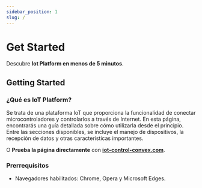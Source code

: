 ```yaml
---
sidebar_position: 1
slug: /
---
```


# Get Started

Descubre **Iot  Platform en menos de 5 minutos**.

## Getting Started
### ¿Qué es IoT Platform?
Se trata de una plataforma IoT que proporciona la funcionalidad de conectar microcontroladores y controlarlos a través de Internet. En esta página, encontrarás una guía detallada sobre cómo utilizarla desde el principio. Entre las secciones disponibles, se incluye el manejo de dispositivos, la recepción de datos y otras características importantes.

O **Prueba la página directamente** con **[iot-control-convex.com](https://iot-control-convex.vercel.app/admin)**.

### Prerrequisitos
-	Navegadores habilitados: Chrome, Opera y Microsoft Edges.
